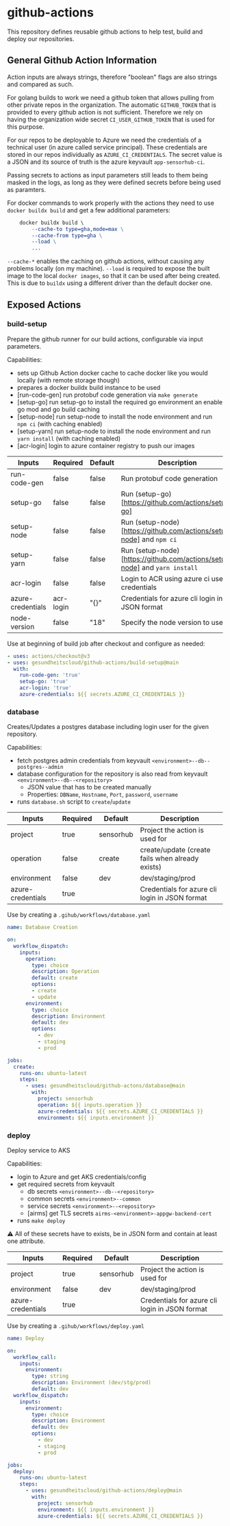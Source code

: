 # github-actions

This repository defines reusable github actions to help test, build and deploy our repositories.

## General Github Action Information

Action inputs are always strings, therefore "boolean" flags are also strings and compared as such.

For golang builds to work we need a github token that allows pulling from other private repos in the organization.
The automatic `GITHUB_TOKEN` that is provided to every github action is not sufficient.
Therefore we rely on having the organization wide secret `CI_USER_GITHUB_TOKEN` that is used for this purpose.

For our repos to be deployable to Azure we need the credentials of a technical user (in azure called service principal).
These credentials are stored in our repos individually as `AZURE_CI_CREDENTIALS`.
The secret value is a JSON and its source of truth is the azure keyvault `app-sensorhub-ci`.

Passing secrets to actions as input parameters still leads to them being masked in the logs, as long as they were defined secrets before being used as paramters.

For docker commands to work properly with the actions they need to use `docker buildx build` and get a few additional parameters:

```makefile
	docker buildx build \
		--cache-to type=gha,mode=max \
		--cache-from type=gha \
		--load \
		...
```

`--cache-*` enables the caching on github actions, without causing any problems locally (on my machine).
`--load` is required to expose the built image to the local `docker images`, so that it can be used after being created.
This is due to `buildx` using a different driver than the default docker one.

## Exposed Actions

### build-setup

Prepare the github runner for our build actions, configurable via input parameters.

Capabilities:

- sets up Github Action docker cache to cache docker like you would locally (with remote storage though)
- prepares a docker buildx build instance to be used
- [run-code-gen] run protobuf code generation via `make generate`
- [setup-go] run setup-go to install the required go environment an enable go mod and go build caching
- [setup-node] run setup-node to install the node environment and run `npm ci` (with caching enabled)
- [setup-yarn] run setup-node to install the node environment and run `yarn install` (with caching enabled)
- [acr-login] login to azure container registry to push our images

| Inputs            | Required  | Default | Description                                                                |
| ----------------- | --------- | ------- | -------------------------------------------------------------------------- |
| run-code-gen      | false     | false   | Run protobuf code generation                                               |
| setup-go          | false     | false   | Run (setup-go)[https://github.com/actions/setup-go]                        |
| setup-node        | false     | false   | Run (setup-node)[https://github.com/actions/setup-node] and `npm ci`       |
| setup-yarn        | false     | false   | Run (setup-node)[https://github.com/actions/setup-node] and `yarn install` |
| acr-login         | false     | false   | Login to ACR using azure ci user credentials                               |
| azure-credentials | acr-login | "{}"    | Credentials for azure cli login in JSON format                             |
| node-version      | false     | "18"    | Specify the node version to use                                            |

Use at beginning of build job after checkout and configure as needed:

```YAML
- uses: actions/checkout@v3
- uses: gesundheitscloud/github-actions/build-setup@main
  with:
    run-code-gen: 'true'
    setup-go: 'true'
    acr-login: 'true'
    azure-credentials: ${{ secrets.AZURE_CI_CREDENTIALS }}
```

### database

Creates/Updates a postgres database including login user for the given repository.

Capabilities:

- fetch postgres admin credentials from keyvault `<environment>--db--postgres--admin`
- database configuration for the repository is also read from keyvault `<environment>--db--<repository>`
  - JSON value that has to be created manually
  - Properties: `DBName`, `Hostname`, `Port`, `password`, `username`
- runs `database.sh` script to `create`/`update`

| Inputs            | Required | Default   | Description                                      |
| ----------------- | -------- | --------- | ------------------------------------------------ |
| project           | true     | sensorhub | Project the action is used for                   |
| operation         | false    | create    | create/update (create fails when already exists) |
| environment       | false    | dev       | dev/staging/prod                                 |
| azure-credentials | true     |           | Credentials for azure cli login in JSON format   |

Use by creating a `.gihub/workflows/database.yaml`

```YAML
name: Database Creation

on:
  workflow_dispatch:
    inputs:
      operation:
        type: choice
        description: Operation
        default: create
        options:
        - create
        - update
      environment:
        type: choice
        description: Environment
        default: dev
        options:
          - dev
          - staging
          - prod

jobs:
  create:
    runs-on: ubuntu-latest
    steps:
      - uses: gesundheitscloud/github-actons/database@main
        with:
          project: sensorhub
          operation: ${{ inputs.operation }}
          azure-credentials: ${{ secrets.AZURE_CI_CREDENTIALS }}
          environment: ${{ inputs.environment }}
```

### deploy

Deploy service to AKS

Capabilities:

- login to Azure and get AKS credentials/config
- get required secrets from keyvault
  - db secrets `<environment>--db--<repository>`
  - common secrets `<environment>--common`
  - service secrets `<environment>--<repository>`
  - [airms] get TLS secrets `airms-<environment>-appgw-backend-cert`
- runs `make deploy`

:warning: All of these secrets have to exists, be in JSON form and contain at least one attribute.

| Inputs            | Required | Default   | Description                                    |
| ----------------- | -------- | --------- | ---------------------------------------------- |
| project           | true     | sensorhub | Project the action is used for                 |
| environment       | false    | dev       | dev/staging/prod                               |
| azure-credentials | true     |           | Credentials for azure cli login in JSON format |

Use by creating a `.gihub/workflows/deploy.yaml`

```YAML
name: Deploy

on:
  workflow_call:
    inputs:
      environment:
        type: string
        description: Environment (dev/stg/prod)
        default: dev
  workflow_dispatch:
    inputs:
      environment:
        type: choice
        description: Environment
        default: dev
        options:
          - dev
          - staging
          - prod

jobs:
  deploy:
    runs-on: ubuntu-latest
    steps:
      - uses: gesundheitscloud/github-actions/deploy@main
        with:
          project: sensorhub
          environment: ${{ inputs.environment }}
          azure-credentials: ${{ secrets.AZURE_CI_CREDENTIALS }}
```
